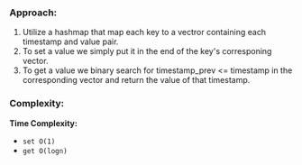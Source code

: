 ### Approach:
1. Utilize a hashmap that map each key to a vectror containing each timestamp and value pair.
2. To set a value we simply put it in the end of the key's corresponing vector.
3. To get a value we binary search for timestamp_prev <= timestamp in the corresponding vector and return the value of that timestamp.
​
### Complexity:
**Time Complexity:**
- `set O(1)`
- `get O(logn)`